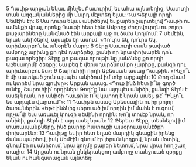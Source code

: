 5 Դաւիթ արքան եկաւ մինչեւ Բաւուրիմ, եւ ահա այնտեղից, Սաւուղի տան ազգականներից մի մարդ մէջտեղ ելաւ: Դա Գերայի որդի Սեմէին էր: 6 Սա դուրս եկաւ անիծելով եւ քարեր շպրտելով Դաւթի ու ամենքի վրայ, որոնք Դաւթի հետ էին: Ամբողջ ժողովուրդն ու բոլոր քաջարիները կանգնած էին արքայի աջ ու ձախ կողմում: 7 Սեմէին, նրան անիծելով, այսպէս էր ասում. «Դո՛ւրս եկ, դո՛ւրս եկ, արիւնարբո՛ւ եւ անօրէ՛ն մարդ: 8 Տէրը Սաւուղի տան թափած ամբողջ արիւնը քո դէմ դարձրեց, քանի որ նրա փոխարէն դո՛ւ թագաւորեցիր: Տէրը քո թագաւորութիւնը յանձնեց քո որդի Աբեսաղոմի ձեռքը: Նա քեզ է վերադարձնում քո չարիքը, քանզի դու արիւնարբու ես»: 9 Շարուհիի որդի Աբեսսան ասաց Դաւթին. «Ինչո՞ւ է մի սատկած շուն այսպէս անիծում իմ տէր արքային: 10 Թող գնամ ու կտրեմ նրա գլուխը»: Արքան ասաց. «Դուք ինձ հետ ի՞նչ գործ ունէք, Շարուհիի՛ որդիներ: Թողէ՛ք նա այդպէս անիծի, քանզի Տէրն է ասել նրան, որ անիծի Դաւթին: Ո՞վ կարող է նրան ասել, թէ՝ “Ինչո՞ւ ես այդպէս վարւում”»: 11 Դաւիթն ասաց Աբեսսային ու իր բոլոր ծառաներին. «Եթէ ինձնից սերուած իմ որդին իմ մահն է ուզում, որչա՜փ եւս առաւել կ՚ուզի Յեմինի որդին: Թո՛յլ տուէք նրան, որ անիծի, քանզի Տէրն է այդ ասել նրան: 12 Թերեւս Տէրը, տեսնելով իմ տառապանքները, ինձ բարիք հատուցի այսօրուայ անէծքի փոխարէն»: 13 Դաւիթը եւ իր հետ եղած մարդիկ գնացին իրենց ճանապարհով, իսկ Սեմէին գնում էր լերան կողքով, նրան մօտիկ, գնում էր ու անիծում, նրա կողմը քարեր նետում, նրա վրայ հող շաղ տալիս: 14 Արքան ու նրան ընկերակցող ամբողջ տանջուած զօրքը եկան ու հանգստացան այնտեղ:
